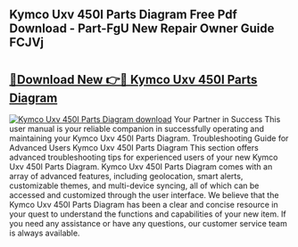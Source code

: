 ## Kymco Uxv 450I Parts Diagram Free Pdf Download - Part-FgU New Repair Owner Guide FCJVj

# <h2><a href="http://dflsv5.blite.top/?on=Kymco+Uxv+450I+Parts+Diagram">🔗Download New 👉🔴 Kymco Uxv 450I Parts Diagram</a></h2>

[![Kymco Uxv 450I Parts Diagram download](https://i.imgur.com/lujVjoI.png)](http://dflsv5.blite.top/?on=Kymco+Uxv+450I+Parts+Diagram)
Your Partner in Success This user manual is your reliable companion in successfully operating and maintaining your Kymco Uxv 450I Parts Diagram. Troubleshooting Guide for Advanced Users Kymco Uxv 450I Parts Diagram This section offers advanced troubleshooting tips for experienced users of your new Kymco Uxv 450I Parts Diagram. Kymco Uxv 450I Parts Diagram comes with an array of advanced features, including geolocation, smart alerts, customizable themes, and multi-device syncing, all of which can be accessed and customized through the user interface. We believe that the Kymco Uxv 450I Parts Diagram has been a clear and concise resource in your quest to understand the functions and capabilities of your new item. If you need any assistance or have any questions, our customer service team is always available.
